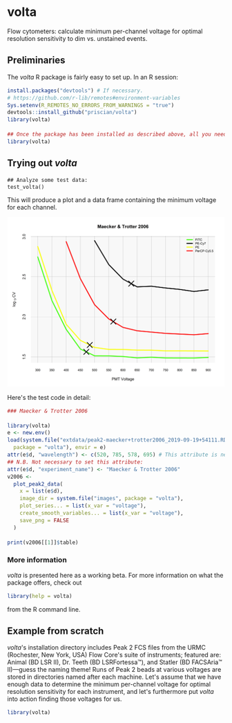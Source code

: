 # volta
Flow cytometers: calculate minimum per-channel voltage for optimal resolution sensitivity to dim vs. unstained events.

## Preliminaries
The *volta* R package is fairly easy to set up. In an R session:
```r
install.packages("devtools") # If necessary.
# https://github.com/r-lib/remotes#environment-variables
Sys.setenv(R_REMOTES_NO_ERRORS_FROM_WARNINGS = "true")
devtools::install_github("priscian/volta")
library(volta)

## Once the package has been installed as described above, all you need to use it is:
library(volta)
```

## Trying out *volta*
```
## Analyze some test data:
test_volta()
```

This will produce a plot and a data frame containing the minimum voltage for each channel.

![Some major monthly global average temperature time series.](<inst/images/001 - Maecker & Trotter 2006.png>)

Here's the test code in detail:
```r
### Maecker & Trotter 2006

library(volta)
e <- new.env()
load(system.file("extdata/peak2-maecker+trotter2006_2019-09-19+54111.RData",
  package = "volta"), envir = e)
attr(e$d, "wavelength") <- c(520, 785, 578, 695) # This attribute is necessary!
## N.B. Not necessary to set this attribute:
attr(e$d, "experiment_name") <- "Maecker & Trotter 2006"
v2006 <-
  plot_peak2_data(
    x = list(e$d),
    image_dir = system.file("images", package = "volta"),
    plot_series... = list(x_var = "voltage"),
    create_smooth_variables... = list(x_var = "voltage"),
    save_png = FALSE
  )

print(v2006[[1]]$table)
```

### More information
*volta* is presented here as a working beta. For more information on what the package offers, check out
```r
library(help = volta)
```
from the R command line.

## Example from scratch

*volta*'s installation directory includes Peak 2 FCS files from the URMC (Rochester, New York, USA) Flow Core's suite of instruments; featured are: Animal (BD LSR II), Dr. Teeth (BD LSRFortessa™), and Statler (BD FACSAria™ II)—guess the naming theme! Runs of Peak 2 beads at various voltages are stored in directories named after each machine. Let's assume that we have enough data to determine the minimum per-channel voltage for optimal resolution sensitivity for each instrument, and let's furthermore put *volta* into action finding those voltages for us.

```r
library(volta)

```
